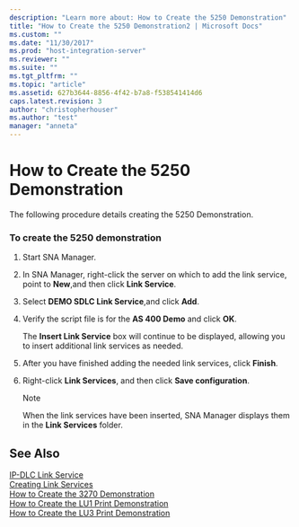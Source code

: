 ```yaml
---
description: "Learn more about: How to Create the 5250 Demonstration"
title: "How to Create the 5250 Demonstration2 | Microsoft Docs"
ms.custom: ""
ms.date: "11/30/2017"
ms.prod: "host-integration-server"
ms.reviewer: ""
ms.suite: ""
ms.tgt_pltfrm: ""
ms.topic: "article"
ms.assetid: 627b3644-8856-4f42-b7a8-f538541414d6
caps.latest.revision: 3
author: "christopherhouser"
ms.author: "test"
manager: "anneta"
---
```

# How to Create the 5250 Demonstration
The following procedure details creating the 5250 Demonstration.  
  
### To create the 5250 demonstration  
  
1.  Start SNA Manager.  
  
2.  In SNA Manager, right-click the server on which to add the link service, point to **New**,and then click **Link Service**.  
  
3.  Select **DEMO SDLC Link Service**,and click **Add**.  
  
4.  Verify the script file is for the **AS 400 Demo** and click **OK**.  
  
     The **Insert Link Service** box will continue to be displayed, allowing you to insert additional link services as needed.  
  
5.  After you have finished adding the needed link services, click **Finish**.  
  
6.  Right-click **Link Services**, and then click **Save configuration**.  
  
    > [!NOTE]
    >  When the link services have been inserted, SNA Manager displays them in the **Link Services** folder.  
  
## See Also  
 [IP-DLC Link Service](./ip-dlc-link-service2.md)   
 [Creating Link Services](../core/creating-link-services1.md)   
 [How to Create the 3270 Demonstration](../core/how-to-create-the-3270-demonstration1.md)   
 [How to Create the LU1 Print Demonstration](../core/how-to-create-the-lu1-print-demonstration2.md)   
 [How to Create the LU3 Print Demonstration](../core/how-to-create-the-lu3-print-demonstration2.md)
